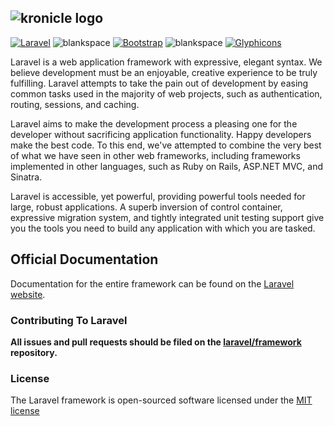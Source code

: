 ## ![kronicle logo](https://raw.github.com/wilfreddenton/kronicle/master/public/img/kronicle-logo-ultralight.png)

[![Laravel](http://f.cl.ly/items/0f1s1A2w0v0f0G043420/laravel-icns.png)](https://packagist.org/packages/laravel/framework)
![blankspace](http://f.cl.ly/items/0k2T0q0d3h3X1b0I1L0m/blankspace.png)
[![Bootstrap](http://f.cl.ly/items/2x0n3A1g2Z081c3q1t1K/bootstrap%20icon.png)](https://packagist.org/packages/laravel/framework)
![blankspace](http://f.cl.ly/items/0k2T0q0d3h3X1b0I1L0m/blankspace.png)
[![Glyphicons](http://f.cl.ly/items/1q2B3e3q0V0P2C3r2v0c/glyphicon%20icon.png)](https://travis-ci.org/laravel/framework)

Laravel is a web application framework with expressive, elegant syntax. We believe development must be an enjoyable, creative experience to be truly fulfilling. Laravel attempts to take the pain out of development by easing common tasks used in the majority of web projects, such as authentication, routing, sessions, and caching.

Laravel aims to make the development process a pleasing one for the developer without sacrificing application functionality. Happy developers make the best code. To this end, we've attempted to combine the very best of what we have seen in other web frameworks, including frameworks implemented in other languages, such as Ruby on Rails, ASP.NET MVC, and Sinatra.

Laravel is accessible, yet powerful, providing powerful tools needed for large, robust applications. A superb inversion of control container, expressive migration system, and tightly integrated unit testing support give you the tools you need to build any application with which you are tasked.

## Official Documentation

Documentation for the entire framework can be found on the [Laravel website](http://laravel.com/docs).

### Contributing To Laravel

**All issues and pull requests should be filed on the [laravel/framework](http://github.com/laravel/framework) repository.**

### License

The Laravel framework is open-sourced software licensed under the [MIT license](http://opensource.org/licenses/MIT)
